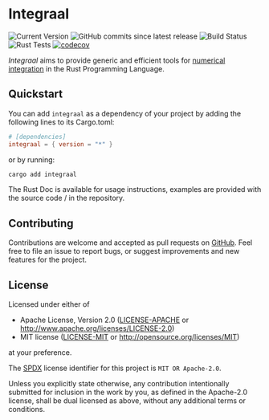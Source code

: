 # Integraal

![Current Version](https://img.shields.io/crates/v/integraal?label=latest%20release)
![GitHub commits since latest release](https://img.shields.io/github/commits-since/imrn99/integraal/latest)
![Build Status](https://github.com/imrn99/integraal/actions/workflows/build.yml/badge.svg)
![Rust Tests](https://github.com/imrn99/integraal/actions/workflows/tests.yml/badge.svg)
[![codecov](https://codecov.io/gh/imrn99/integraal/graph/badge.svg?token=YNIE4B0ZXS)](https://codecov.io/gh/imrn99/integraal)

*Integraal* aims to provide generic and efficient tools for [numerical integration][NI] in the Rust Programming
Language.

[NI]: https://en.wikipedia.org/wiki/Numerical_integration

## Quickstart

You can add `integraal` as a dependency of your project by adding the following lines to its Cargo.toml:

```toml
# [dependencies]
integraal = { version = "*" }
```
or by running:

```sh
cargo add integraal
```

The Rust Doc is available for usage instructions, examples are provided with the source code / in the repository.

## Contributing

Contributions are welcome and accepted as pull requests on [GitHub][GH]. Feel free to file an issue to report bugs,
or suggest improvements and new features for the project.

[GH]: https://github.com/imrn99/integraal

## License

Licensed under either of

* Apache License, Version 2.0
  ([LICENSE-APACHE](LICENSE-APACHE) or http://www.apache.org/licenses/LICENSE-2.0)
* MIT license
  ([LICENSE-MIT](LICENSE-MIT) or http://opensource.org/licenses/MIT)

at your preference.

The [SPDX](https://spdx.dev) license identifier for this project is `MIT OR Apache-2.0`.

Unless you explicitly state otherwise, any contribution intentionally submitted
for inclusion in the work by you, as defined in the Apache-2.0 license, shall be
dual licensed as above, without any additional terms or conditions.
